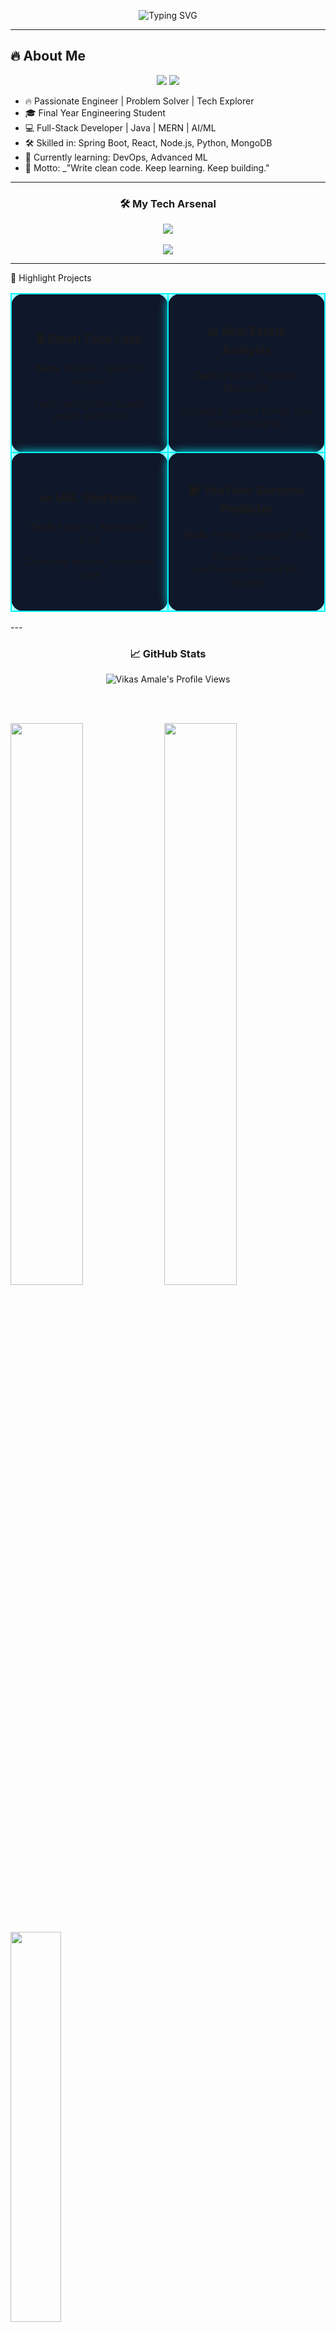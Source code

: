 <p align="center">
  <img src="https://readme-typing-svg.herokuapp.com?font=Fira+Code&size=22&duration=2000&pause=800&color=00F7FF&center=true&vCenter=true&width=1000&lines=👋+Hey+there!+I'm+Vikas+Amale+👨‍💻;🎓+Final+Year+Engineering+Student+•+Java+Developer+•+AI/ML+Enthusiast;+Turning+☕+Coffee+into+Code+🚀+•+Always+Learning+💡" alt="Typing SVG" />
</p>


---

<!-- 💼 ABOUT ME CARD -->


## 🔥 About Me
<div align="center">
  <img src="https://img.shields.io/badge/Java%20Developer-%231f2937?style=for-the-badge&logo=java&logoColor=white"/>
  <img src="https://img.shields.io/badge/AI%2FML%20Enthusiast-%231f2937?style=for-the-badge&logo=tensorflow&logoColor=white"/>
</div>


- 🔥 Passionate Engineer | Problem Solver | Tech Explorer
- 🎓 Final Year Engineering Student  
- 💻 Full-Stack Developer | Java | MERN | AI/ML  
- 🛠️ Skilled in: Spring Boot, React, Node.js, Python, MongoDB  
- 🌱 Currently learning: DevOps, Advanced ML  
- 🧠 Motto: _"Write clean code. Keep learning. Keep building."
---

<!-- 🔮 SKILL ICONS -->
<h3 align="center">🛠 My Tech Arsenal</h3>

<p align="center">
  <img src="https://skillicons.dev/icons?i=java,python,spring,react,nodejs,mongodb,mysql,git,github,html,css,js,bootstrap" />
  <br><br>
  <img src="https://img.shields.io/badge/Spring%20Boot-6DB33F?style=for-the-badge&logo=springboot&logoColor=white"/>
</p>

---

🚀 Highlight Projects
<table align="center" style="width:100%;border-spacing: 15px;"> <tr> <td align="center" width="45%" style="background:#0f172a;border-radius:20px;padding:20px;border:2px solid #00f7ff;box-shadow:0 0 15px #00f7ff;"> <h3>🔒 Smart Face Lock</h3> <p><strong>Tech:</strong> Python, OpenCV, Arduino</p> <p>Face recognition based smart door lock</p> </td> <td align="center" width="45%" style="background:#0f172a;border-radius:20px;padding:20px;border:2px solid #00f7ff;box-shadow:0 0 15px #00f7ff;"> <h3>📊 Real Estate Analysis</h3> <p><strong>Tech:</strong> Python, Pandas, Matplotlib</p> <p>Visualize market trends and pricing insights</p> </td> </tr> <tr> <td align="center" style="background:#0f172a;border-radius:20px;padding:20px;border:2px solid #00f7ff;box-shadow:0 0 15px #00f7ff;"> <h3>✂️ URL Shortener</h3> <p><strong>Tech:</strong> Node.js, MongoDB, EJS</p> <p>Generate secure, fast short links</p> </td> <td align="center" style="background:#0f172a;border-radius:20px;padding:20px;border:2px solid #00f7ff;box-shadow:0 0 15px #00f7ff;"> <h3>📹 YouTube Success Predictor</h3> <p><strong>Tech:</strong> Python, Streamlit, ML</p> <p>Predicts video performance using ML models</p> </td> </tr> </table>
---

<!-- 🧠 STATS WITH ANIMATED GRAPH -->
<h3 align="center">📈 GitHub Stats</h3>

<p align="center">
  <!-- Profile Views Counter -->
  <img src="https://komarev.com/ghpvc/?username=VikasAmale&label=Profile%20Views&color=0ff7ff&style=for-the-badge" alt="Vikas Amale's Profile Views"/>

  <br><br>

  <!-- Main GitHub Stats -->
  <img src="https://github-readme-stats.vercel.app/api?username=VikasAmale&show_icons=true&theme=tokyonight&hide_border=true&hide=prs,stars,contribs" width="48%"/>

  <!-- Streak Stats -->
  <img src="https://github-readme-streak-stats.herokuapp.com/?user=VikasAmale&theme=tokyonight&hide_border=true" width="48%"/>

  <br><br>

  <!-- Top Languages -->
  <img src="https://github-readme-stats.vercel.app/api/top-langs/?username=VikasAmale&layout=compact&theme=tokyonight&hide_border=true" width="40%"/>
</p>


---

<!-- 🌐 CONTACT BADGES -->
<h3 align="center">🌐 Let's Connect</h3>

<p align="center">
  <a href="https://www.linkedin.com/in/vikas-amale" target="_blank"><img src="https://img.shields.io/badge/LinkedIn-%230077B5.svg?style=for-the-badge&logo=linkedin&logoColor=white"/></a>
  <a href="mailto:vickyamale2004@gmail.com"><img src="https://img.shields.io/badge/Gmail-%23D14836.svg?style=for-the-badge&logo=gmail&logoColor=white"/></a>
  <a href="https://github.com/VikasAmale"><img src="https://img.shields.io/badge/GitHub-%23121011.svg?style=for-the-badge&logo=github&logoColor=white"/></a>
  <a href="https://vikasamale.github.io"><img src="https://img.shields.io/badge/Portfolio-000000?style=for-the-badge&logo=react&logoColor=white"/></a>
</p>

---

<!-- 🧾 QUOTE -->
<h3 align="center">✨ Quote That Drives Me</h3>

> "Write once, run anywhere."  
> <p align="right">— That's why I chose Java, but I code everywhere ⚡</p>

---

<!-- 🌊 FOOTER -->
<p align="center">
  <img src="https://capsule-render.vercel.app/api?type=waving&color=00f7ff&height=200&section=footer&text=Thanks%20for%20visiting%20my%20crazy%20world!%20💥&fontSize=30&fontAlignY=40" />
</p>
